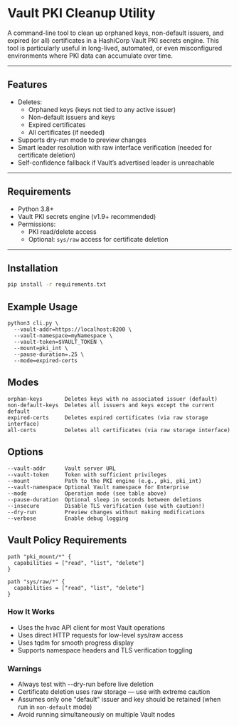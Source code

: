 # Vault PKI Cleanup Utility

A command-line tool to clean up orphaned keys, non-default issuers, and expired (or all) certificates in a HashiCorp Vault PKI secrets engine. This tool is particularly useful in long-lived, automated, or even misconfigured environments where PKI data can accumulate over time.

---

## Features

- Deletes:
  - Orphaned keys (keys not tied to any active issuer)
  - Non-default issuers and keys
  - Expired certificates
  - All certificates (if needed)
- Supports dry-run mode to preview changes
- Smart leader resolution with raw interface verification (needed for certificate deletion)
- Self-confidence fallback if Vault’s advertised leader is unreachable

---

## Requirements

- Python 3.8+
- Vault PKI secrets engine (v1.9+ recommended)
- Permissions:
  - PKI read/delete access
  - Optional: `sys/raw` access for certificate deletion

---

## Installation

```bash
pip install -r requirements.txt
```

## Example Usage

```shell
python3 cli.py \
  --vault-addr=https://localhost:8200 \
  --vault-namespace=myNamespace \
  --vault-token=$VAULT_TOKEN \
  --mount=pki_int \
  --pause-duration=.25 \
  --mode=expired-certs
```

## Modes

```
orphan-keys       Deletes keys with no associated issuer (default)
non-default-keys  Deletes all issuers and keys except the current default
expired-certs     Deletes expired certificates (via raw storage interface)
all-certs         Deletes all certificates (via raw storage interface)
```

## Options

```
--vault-addr      Vault server URL
--vault-token     Token with sufficient privileges
--mount           Path to the PKI engine (e.g., pki, pki_int)
--vault-namespace Optional Vault namespace for Enterprise
--mode            Operation mode (see table above)
--pause-duration  Optional sleep in seconds between deletions
--insecure        Disable TLS verification (use with caution!)
--dry-run         Preview changes without making modifications
--verbose         Enable debug logging
```

## Vault Policy Requirements

```
path "pki_mount/*" {
  capabilities = ["read", "list", "delete"]
}
```

```
path "sys/raw/*" {
  capabilities = ["read", "list", "delete"]
}
```

### How It Works

- Uses the hvac API client for most Vault operations
- Uses direct HTTP requests for low-level sys/raw access
- Uses tqdm for smooth progress display
- Supports namespace headers and TLS verification toggling

### Warnings

- Always test with --dry-run before live deletion
- Certificate deletion uses raw storage — use with extreme caution
- Assumes only one "default" issuer and key should be retained (when run in `non-default` mode)
- Avoid running simultaneously on multiple Vault nodes